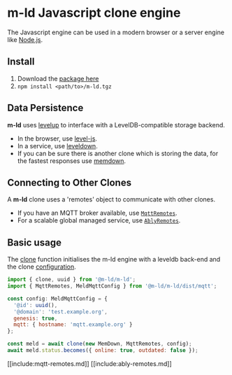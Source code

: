 # **m-ld** Javascript clone engine
The Javascript engine can be used in a modern browser or a server engine like
[Node.js](https://nodejs.org/).

## Install
1. Download the [package here](media://m-ld.tgz)
1. `npm install <path/to>/m-ld.tgz`

## Data Persistence
**m-ld** uses [levelup](https://github.com/level/levelup) to interface with a
LevelDB-compatible storage backend.
- In the browser, use [level-js](https://github.com/Level/level-js).
- In a service, use [leveldown](https://github.com/level/leveldown/).
- If you can be sure there is another clone which is storing the data, for the
  fastest responses use [memdown](https://github.com/level/memdown).

## Connecting to Other Clones
A **m-ld** clone uses a 'remotes' object to communicate with other clones.
- If you have an MQTT broker available, use [`MqttRemotes`](#mqtt-remotes).
- For a scalable global managed service, use [`AblyRemotes`](#ably-remotes).

## Basic usage
The [clone](#clone) function initialises the m-ld engine with a leveldb back-end
and the clone [configuration](interfaces/meldconfig.html).
```js
import { clone, uuid } from '@m-ld/m-ld';
import { MqttRemotes, MeldMqttConfig } from '@m-ld/m-ld/dist/mqtt';

const config: MeldMqttConfig = {
  '@id': uuid(),
  '@domain': 'test.example.org',
  genesis: true,
  mqtt: { hostname: 'mqtt.example.org' }
};

const meld = await clone(new MemDown, MqttRemotes, config);
await meld.status.becomes({ online: true, outdated: false });
```
[[include:mqtt-remotes.md]]
[[include:ably-remotes.md]]
